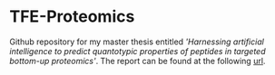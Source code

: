 # TFE-Proteomics

Github repository for my master thesis entitled *'Harnessing artificial intelligence to predict quantotypic properties of peptides in targeted bottom-up proteomics'*. The report can be found at the following [url](https://www.overleaf.com/read/ydysbrqbgryy#b64f72).
